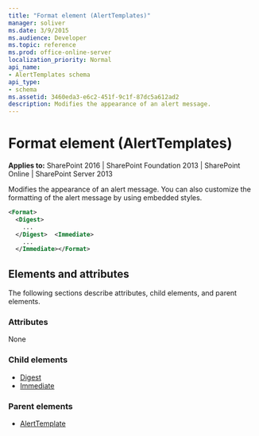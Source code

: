 ```yaml
---
title: "Format element (AlertTemplates)"
manager: soliver
ms.date: 3/9/2015
ms.audience: Developer
ms.topic: reference
ms.prod: office-online-server
localization_priority: Normal
api_name:
- AlertTemplates schema
api_type:
- schema
ms.assetid: 3460eda3-e6c2-451f-9c1f-87dc5a612ad2
description: Modifies the appearance of an alert message.
---
```


# Format element (AlertTemplates)

**Applies to:** SharePoint 2016 | SharePoint Foundation 2013 | SharePoint Online | SharePoint Server 2013
  
Modifies the appearance of an alert message. You can also customize the formatting of the alert message by using embedded styles.
  
```XML
<Format>
  <Digest>
    ...
  </Digest>  <Immediate>
    ...
  </Immediate></Format>
```

## Elements and attributes

The following sections describe attributes, child elements, and parent elements.

### Attributes

None
  
### Child elements

- [Digest](digest-element-alerttemplates.md) 
- [Immediate](immediate-element-alerttemplates.md) 
   
### Parent elements

- [AlertTemplate](alerttemplate-element-alerttemplates.md)
   

